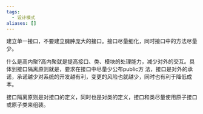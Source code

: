 ```yaml
---
tags:
  - 设计模式
aliases: []
---
```


建立单一接口，不要建立臃肿庞大的接口。接口尽量细化，同时接口中的方法尽量少。

什么是高内聚?高内聚就是提高接口、类、模块的处理能力，减少对外的交互。具体到接口隔离原则就是，要求在接口中尽量少公布public方 法，接口是对外的承诺，承诺越少对系统的开发越有利，变更的风险也就越少，同时也有利于降低成本。

接口隔离原则是对接口的定义，同时也是对类的定义，接口和类尽量使用原子接口或原子类来组装。


